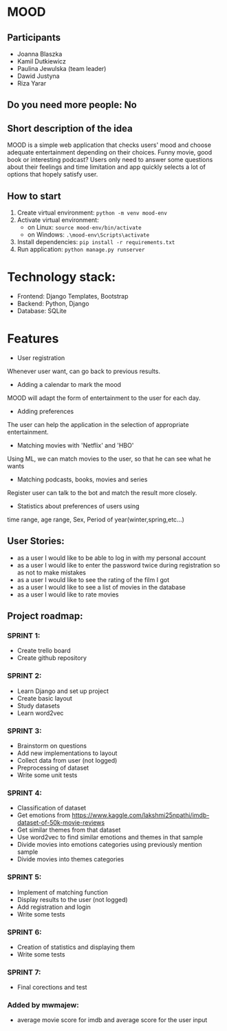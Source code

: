 # MOOD 

## Participants 

- Joanna Blaszka 
- Kamil Dutkiewicz 
- Paulina Jewulska (team leader)
- Dawid Justyna 
- Riza Yarar 

## Do you need more people: No 

## Short description of the idea 

MOOD is a simple web application that checks users' mood and choose adequate entertainment depending on their choices. Funny movie, good book or interesting podcast? Users only need to answer some questions about their feelings and time limitation and app quickly selects a lot of options that hopely satisfy user. 

## How to start 	

1. Create virtual environment: ```python -m venv mood-env```	
1. Activate virtual environment:	
    - on Linux: ```source mood-env/bin/activate```	
    - on Windows: ```.\mood-env\Scripts\activate```	
1. Install dependencies: ```pip install -r requirements.txt```	
1. Run application: ```python manage.py runserver```

# Technology stack: 

- Frontend: Django Templates, Bootstrap 
- Backend: Python, Django 
- Database: SQLite 

# Features 

- User registration

Whenever user want, can go back to previous results. 
- Adding a calendar to mark the mood 
   
MOOD will adapt the form of entertainment to the user for each day. 
- Adding preferences

The user can help the application in the selection of appropriate entertainment. 
- Matching movies with 'Netflix' and 'HBO' 

Using ML, we can match movies to the user,  so that he can see what he wants  
- Matching podcasts, books,  movies and series 

Register user can talk to the bot and match the result more closely. 
- Statistics about preferences of users using  

time range, age range, Sex, Period of year(winter,spring,etc...) 

 

## User Stories: 

- as a user I would like to be able to log in with my personal account 
- as a user I would like to enter the password twice during registration so as not to make mistakes 
- as a user I would like to see the rating of the film I got 
- as a user I would like to see a list of movies in the database 
- as a user I would like to rate movies  

## Project roadmap: 

### SPRINT 1: 
- Create trello board 
- Create github repository    

### SPRINT 2: 
- Learn Django and set up project 
- Create basic layout 
- Study datasets  
- Learn word2vec 

### SPRINT 3: 
- Brainstorm on questions 
- Add new implementations to layout 
- Collect data from user (not logged) 
- Preprocessing of dataset  
- Write some unit tests 

### SPRINT 4: 
- Classification of dataset 
- Get emotions from https://www.kaggle.com/lakshmi25npathi/imdb-dataset-of-50k-movie-reviews
- Get similar themes from that dataset 
- Use word2vec to find similar emotions and themes in that sample 
- Divide movies into emotions categories using previously mention sample 
- Divide movies into themes categories  

### SPRINT 5: 
- Implement of matching function 
- Display results to the user (not logged) 
- Add registration and login 
- Write some tests 

### SPRINT 6: 
- Creation of statistics and displaying them 
- Write some tests 

### SPRINT 7: 
- Final corections and test

### Added by mwmajew:

- average movie score for imdb and average score for the user input
